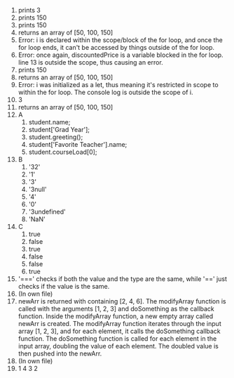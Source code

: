 1. prints 3
2. prints 150 
3. prints 150
4. returns an array of [50, 100, 150]
5. Error: i is declared within the scope/block of the for loop, and once the for loop ends, it can't be accessed by things outside of the for loop.
6. Error: once again, discountedPrice is a variable blocked in the for loop. line 13 is outside the scope, thus causing an error.
7. prints 150
8. returns an array of [50, 100, 150]
9. Error: i was initialized as a let, thus meaning it's restricted in scope to within the for loop. The console log is outside the scope of i.
10. 3
11. returns an array of [50, 100, 150]
12. A
    1.  student.name;
    2.  student['Grad Year'];
    3.  student.greeting();
    4.  student['Favorite Teacher'].name;
    5.  student.courseLoad[0];
13. B
    1.  '32'
    2.  '1'
    3.  '3'
    4.  '3null'
    5.  '4'
    6.  '0'
    7.  '3undefined'
    8.  'NaN'
14. C
    1.  true
    2.  false
    3.  true
    4.  false
    5.  false
    6.  true
15. '===' checks if both the value and the type are the same, while '==' just checks if the value is the same.
16. (In own file)
17. newArr is returned with containing [2, 4, 6]. The modifyArray function is called with the arguments [1, 2, 3] and doSomething as the callback function. Inside the modifyArray function, a new empty array called newArr is created. The modifyArray function iterates through the input array [1, 2, 3], and for each element, it calls the doSomething callback function. The doSomething function is called for each element in the input array, doubling the value of each element. The doubled value is then pushed into the newArr.
18. (In own file)
19. 1
    4
    3
    2